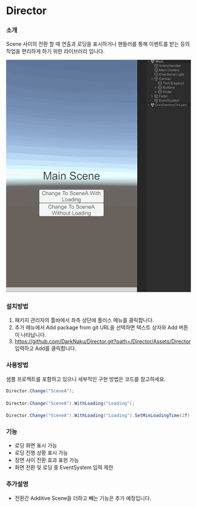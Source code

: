 # Director

### 소개
Scene 사이의 전환 할 때 연출과 로딩을 표시하거나 핸들러를 통해 이벤트를 받는 등의 작업을 편리하게 하기 위한 라이브러리 입니다.

![image](Samples~/Images/screenshot.gif)

### 설치방법
1. 패키지 관리자의 툴바에서 좌측 상단에 플러스 메뉴를 클릭합니다.
2. 추가 메뉴에서 Add package from git URL을 선택하면 텍스트 상자와 Add 버튼이 나타납니다.
3. https://github.com/DarkNaku/Director.git?path=/Director/Assets/Director 입력하고 Add를 클릭합니다.

### 사용방법
샘플 프로젝트를 포함하고 있으니 세부적인 구현 방법은 코드를 참고하세요.

```csharp
Director.Change("SceneA");

Director.Change("SceneA").WithLoading("Loading");

Director.Change("SceneA").WithLoading("Loading").SetMinLoadingTime(2f);
```

### 기능
* 로딩 화면 표시 가능
* 로딩 진행 상황 표시 가능
* 장면 사이 전환 효과 표현 가능
* 화면 전환 및 로딩 중 EventSystem 입력 제한

### 추가설명
* 전환간 Additive Scene을 더하고 빼는 기능은 추가 예정입니다.